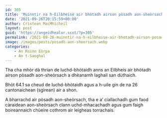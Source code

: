 ```yaml
---
id: 305
title: 'Muinntir na h-Eilbheise air bhòtadh airson pòsadh aon-sheòrsach'
date: '2021-09-26T20:15:59+00:00'
author: Crìstean MacMhìcheil
layout: post
guid: 'https://angeidhealur.scot/?p=305'
permalink: /2021-09-26-muinntir-na-h-eilbheise-air-bhotadh-airson-posadh-aon-sheorsach/
image: /images/posts/posadh-aon-sheorsach.webp
categories:
    - An Roinn Eòrpa
    - An t-Saoghal
---
```


Tha cha mhòr dà thrian de luchd-bhòtaidh anns an Eilbheis air bhòtadh airson pòsadh aon-sheòrsach a dhèanamh laghail san dùthaich.

Bhòt 64.1 sa cheud de luchd-bhòtaidh agus a h-uile gin de na 26 cantonaichean (sgìrean) air a shon.

A bharrachd air pòsadh aon-sheòrsach, tha e a’ ciallachadh gum faod càraidean aon-sheòrsach clann uchd-mhacachadh agus gum faigh boireannaich chùeire cothrom air leigheas torrachais.
